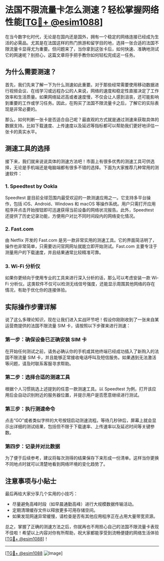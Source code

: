 # 法国不限流量卡怎么测速？轻松掌握网络性能[[TG💪+ @esim1088](https://t.me/s/esim1088)]

在当今数字化时代，无论是在国内还是国外，拥有一个稳定的网络连接已经成为生活的必需品。尤其是在法国这样的热门旅游和留学目的地，选择一张合适的法国不限流量卡显得尤为重要。但问题来了，当你拿到这张卡后，如何快速、准确地测试它的网速呢？别担心，这篇文章将手把手教你如何轻松完成这一任务。

## 为什么需要测速？

首先，我们先来了解一下为什么测速如此重要。对于那些经常需要使用移动数据进行视频会议、在线学习或远程办公的人来说，网络的速度和稳定性直接决定了工作效率和生活质量。如果网络延迟高或者速度慢，不仅会让人感到沮丧，还可能影响到重要的工作或学习任务。因此，在购买了法国不限流量卡之后，了解它的实际表现是非常必要的。

那么，如何判断一张卡是否适合自己呢？最直观的方式就是通过测速来获取具体的数据支持。比如下载速度、上传速度以及延迟等指标都可以帮助我们更好地评估一张卡的真实水平。

## 测速工具的选择

接下来，我们就来说说具体的测速方法吧！市面上有很多优秀的测速工具可供选择，无论是手机端还是电脑端都有很多不错的选择。下面为大家推荐几种常用的测速软件：

### 1. Speedtest by Ookla
Speedtest 是目前全球范围内最受欢迎的一款测速应用之一。它支持多平台操作，包括 iOS、Android、Windows 和 macOS 等操作系统。用户只需打开应用程序并点击开始按钮即可迅速获得当前设备的网络状况报告。此外，Speedtest 还提供了历史记录功能，方便用户对比不同时间段内的网络变化情况。

### 2. Fast.com
由 Netflix 开发的 Fast.com 是另一款非常实用的测速工具。它的界面简洁明了，操作也非常简单，只需要访问官网网址就能立即开始测试。Fast.com 主要专注于测量用户的下载速度，并且结果通常比较精准可靠。

### 3. Wi-Fi 分析仪
如果你更倾向于使用专业的工具来进行深入分析的话，那么可以考虑安装一款 Wi-Fi 分析仪。这类软件不仅可以检测无线信号强度，还能显示周围其他网络的存在情况，有助于优化你的连接体验。

## 实际操作步骤详解

说了这么多理论知识，现在让我们进入实战环节吧！假设你刚刚收到了一张来自某运营商提供的法国不限流量 SIM 卡，请按照以下步骤来进行测速：

### 第一步：确保设备已正确安装 SIM 卡
在开始任何测试之前，请务必确认你的手机或其他终端已经成功插入了新购入的法国不限流量 SIM 卡，并且能够正常接收电话呼叫及短信服务。如果遇到无法激活等问题，请及时联系客服寻求帮助。

### 第二步：选择合适的测速工具
根据个人习惯挑选上述提到的任意一款测速工具。以 Speedtest 为例，打开该应用后会自动识别附近的服务器位置，并提示用户是否愿意继续进行测试。

### 第三步：执行测速命令
点击“GO”或者类似字样的大号按钮启动测速流程。等待几秒钟后，屏幕上就会显示出详细的测试结果，包括但不限于下载速率、上传速率以及延迟时间等关键参数。

### 第四步：记录并对比数据
为了便于后续参考，建议将每次测得的结果保存下来形成一份清单。这样当你更换不同地点时就可以清楚地看到网络环境的变化趋势了。

## 注意事项与小贴士

最后再给大家分享几个实用的小技巧：
- 尽量避免高峰时段（如早晨通勤高峰）进行大规模数据传输活动。
- 定期清理缓存文件以释放更多可用存储空间。
- 如果发现网速异常缓慢，请检查是否有其他应用程序正在占用大量带宽资源。

总之，掌握了正确的测速方法之后，你就再也不用担心自己的法国不限流量卡表现不佳啦！希望以上内容对你有所帮助，祝大家都能享受到流畅便捷的网络生活体验[[TG💪+ @esim1088](https://t.me/s/esim1088)]！

---

[[TG💪+ @esim1088](https://t.me/s/esim1088) ![Image](https://i.postimg.cc/4NQfJmqS/Snipaste-2025-05-13-00-14-12.png)]